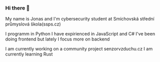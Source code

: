 ### Hi there 👋

My name is Jonas and I'm cybersecurity student at Smíchovská střední průmyslová škola(ssps.cz)

I programm in Python
I have expirienced in JavaScript and C#
I've been doing frontend but lately I focus more on backend

I am currently working on a community project senzorvzduchu.cz
I am currently learning Rust

